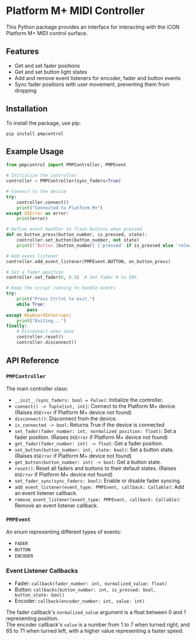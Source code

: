 # Platform M+ MIDI Controller

This Python package provides an interface for interacting with the iCON Platform M+ MIDI control surface.


## Features

- Get and set fader positions
- Get and set button light states
- Add and remove event listeners for encoder, fader and button events
- Sync fader positions with user movement, preventing them from dropping


## Installation

To install the package, use pip:

```
pip install pmpcontrol
```

## Example Usage

```python
from pmpcontrol import PMPController, PMPEvent

# Initialize the controller
controller = PMPController(sync_faders=True)

# Connect to the device
try:
    controller.connect()
    print("Connected to Platform M+")
except OSError as error:
    print(error)

# Define event handler to flash buttons when pressed
def on_button_press(button_number, is_pressed, state):
    controller.set_button(button_number, not state)
    print(f"Button {button_number} {'pressed' if is_pressed else 'released'}")

# Add event listener
controller.add_event_listener(PMPEvent.BUTTON, on_button_press)

# Set a fader position
controller.set_fader(0, 0.5)  # Set fader 0 to 50%

# Keep the script running to handle events
try:
    print("Press Ctrl+C to exit.")
    while True:
        pass
except KeyboardInterrupt:
    print("Exiting...")
finally:
    # Disconnect when done
    controller.reset()
    controller.disconnect()
```


## API Reference

### `PMPController`

The main controller class:

- `__init__(sync_faders: bool = False)`: Initialize the controller.
- `connect() -> Tuple[int, int]`: Connect to the Platform M+ device. (Raises `OSError` if Platform M+ device not found)
- `disconnect()`: Disconnect from the device.
- `is_connected -> bool`: Returns True if the device is connected
- `set_fader(fader_number: int, normalized_position: float)`: Set a fader position. (Raises `OSError` if Platform M+ device not found)
- `get_fader(fader_number: int) -> float`: Get a fader position.
- `set_button(button_number: int, state: bool)`: Set a button state. (Raises `OSError` if Platform M+ device not found)
- `get_button(button_number: int) -> bool`: Get a button state.
- `reset()`: Reset all faders and buttons to their default states. (Raises `OSError` if Platform M+ device not found)
- `set_fader_sync(sync_faders: bool)`: Enable or disable fader syncing.
- `add_event_listener(event_type: PMPEvent, callback: Callable)`: Add an event listener callback.
- `remove_event_listener(event_type: PMPEvent, callback: Callable)`: Remove an event listener callback.



### `PMPEvent`

An enum representing different types of events:

- `FADER`
- `BUTTON`
- `ENCODER`


### Event Listener Callbacks 
- Fader:    `callback(fader_number: int, normalized_value: float)`
- Button:    `callbacks(button_number: int, is_pressed: bool, button_state: bool)`
- Encoder:    `callback(encoder_number: int, value: int)`

The fader callback's `normalized_value` argument is a float between 0 and 1 representing position.<br>
The encoder callback's `value` is a number from 1 to 7 when turned right, and 65 to 71 when turned left, with a higher value representing a faster speed. 
